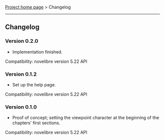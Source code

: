 [Project home page](../) > Changelog

------------------------------------------------------------------------

## Changelog


### Version 0.2.0

- Implementation finished.

Compatibility: novelibre version 5.22 API


### Version 0.1.2

- Set up the help page.

Compatibility: novelibre version 5.22 API


### Version 0.1.0

- Proof of concept; setting the viewpoint character at the beginning of the 
  chapters' first sections.

Compatibility: novelibre version 5.22 API
